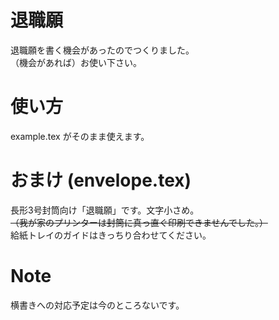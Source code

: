 # 退職願
退職願を書く機会があったのでつくりました。  
（機会があれば）お使い下さい。  

# 使い方
example.tex がそのまま使えます。

# おまけ (envelope.tex)
長形3号封筒向け「退職願」です。文字小さめ。  
~~（我が家のプリンターは封筒に真っ直ぐ印刷できませんでした。）~~  
給紙トレイのガイドはきっちり合わせてください。

# Note
横書きへの対応予定は今のところないです。
